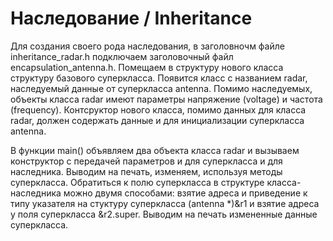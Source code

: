 # Наследование / Inheritance

Для создания своего рода наследования, в заголовночм файле inheritance_radar.h подключаем заголовочный файл encapsulation_antenna.h. Помещаем в структуру нового класса структуру базового суперкласса. Появится класс с названием radar, наследуемый данные от суперкласса antenna. Помимо наследуемых, объекты класса radar имеют параметры напряжение (voltage) и частота (frequency). Контсруктор нового класса, помимо данных для класса radar, должен содержать данные и для инициализации суперкласса antenna.

В функции main() объявляем два объекта класса radar и вызываем конструктор с передачей параметров и для суперкласса и для наследника. Выводим на печать, изменяем, используя методы суперкласса. Обратиться к полю суперкласса в структуре класса-наследника можно двумя способами: взятие адреса и приведение к типу указателя на стуктуру суперкласса (antenna *)&r1 и взятие адреса у поля суперкласса &r2.super. Выводим на печать измененные данные суперкласса.
